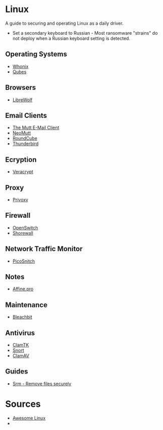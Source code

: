 # Linux
A guide to securing and operating Linux as a daily driver.

- Set a secondary keyboard to Russian - Most ransomware "strains" do not deploy when a Russian keyboard setting is detected.

## Operating Systems

- [Whonix](https://www.whonix.org/)
- [Qubes](https://www.qubes-os.org/)

## Browsers

- [LibreWolf](https://librewolf.net/)

## Email Clients

- [The Mutt E-Mail Client](http://www.mutt.org/)
- [NeoMutt](https://neomutt.org/)
- [RoundCube](https://roundcube.net/)
- [Thunderbird](https://www.thunderbird.net/en-US/)

## Ecryption

- [Veracrypt](https://www.veracrypt.fr/en/Downloads.html)

## Proxy

- [Privoxy](https://www.privoxy.org/)

## Firewall

- [OpenSwitch](https://github.com/evilsocket/opensnitch)
- [Shorewall](https://shorewall.org/)

## Network Traffic Monitor

- [PicoSnitch](https://github.com/elesiuta/picosnitch)

## Notes

- [Affine.pro](https://affine.pro/)

## Maintenance

- [Bleachbit](https://www.bleachbit.org/)

## Antivirus

- [ClamTK](https://gitlab.com/dave_m/clamtk/-/wikis/home)
- [Snort](https://www.snort.org/)
- [ClamAV](https://www.clamav.net/)

## Guides

- [Srm - Remove files securely](https://www.systutorials.com/docs/linux/man/1-srm/)


# Sources

- [Awesome Linux](https://github.com/luong-komorebi/Awesome-Linux-Software)
- 
  
